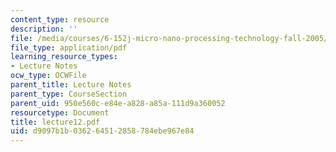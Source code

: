 ```yaml
---
content_type: resource
description: ''
file: /media/courses/6-152j-micro-nano-processing-technology-fall-2005/d9097b1b036264512858784ebe967e84_lecture12.pdf
file_type: application/pdf
learning_resource_types:
- Lecture Notes
ocw_type: OCWFile
parent_title: Lecture Notes
parent_type: CourseSection
parent_uid: 950e560c-e84e-a828-a85a-111d9a360052
resourcetype: Document
title: lecture12.pdf
uid: d9097b1b-0362-6451-2858-784ebe967e84
---
```

